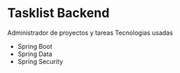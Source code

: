 # Tasklist Backend

Administrador de proyectos y tareas
Tecnologias usadas
- Spring Boot
- Spring Data
- Spring Security
